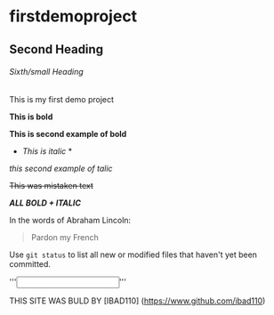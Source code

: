 # firstdemoproject

## Second Heading

###### Sixth/small Heading

This is my first demo project

**This is bold**

__This is second example of bold__

* *This is italic* *

_this second example of talic_

~~This was mistaken text~~

***ALL BOLD + ITALIC***

In the words of Abraham Lincoln:

> Pardon my French

Use `git status` to list all new or modified files that haven't yet been committed.

'''<INPUT TYPE=TEXT>'''
  
  THIS SITE WAS BULD BY [IBAD110] (https://www.github.com/ibad110)
